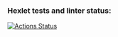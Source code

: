 ### Hexlet tests and linter status:
[![Actions Status](https://github.com/DK-2013/devops-for-programmers-project-lvl1/workflows/hexlet-check/badge.svg)](https://github.com/DK-2013/devops-for-programmers-project-lvl1/actions)